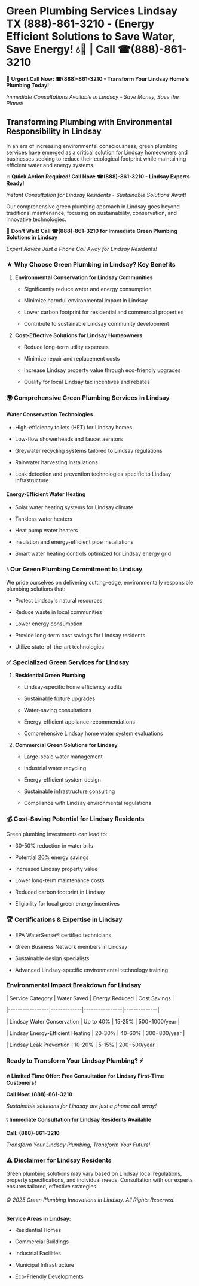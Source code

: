 # Green Plumbing Services Lindsay TX (888)-861-3210 - (Energy Efficient Solutions to Save Water, Save Energy! 💧🌿 | Call ☎(888)-861-3210

🚨 **Urgent Call Now: ☎(888)-861-3210 - Transform Your Lindsay Home's Plumbing Today!**
*Immediate Consultations Available in Lindsay - Save Money, Save the Planet!*

## Transforming Plumbing with Environmental Responsibility in Lindsay

In an era of increasing environmental consciousness, green plumbing services have emerged as a critical solution for Lindsay homeowners and businesses seeking to reduce their ecological footprint while maintaining efficient water and energy systems. 

🔥 **Quick Action Required! Call Now: ☎(888)-861-3210 - Lindsay Experts Ready!**
*Instant Consultation for Lindsay Residents - Sustainable Solutions Await!*

Our comprehensive green plumbing approach in Lindsay goes beyond traditional maintenance, focusing on sustainability, conservation, and innovative technologies.

🚨 **Don't Wait! Call ☎(888)-861-3210 for Immediate Green Plumbing Solutions in Lindsay**
*Expert Advice Just a Phone Call Away for Lindsay Residents!*

### ★ Why Choose Green Plumbing in Lindsay? Key Benefits

1. **Environmental Conservation for Lindsay Communities** 
   - Significantly reduce water and energy consumption
   - Minimize harmful environmental impact in Lindsay
   - Lower carbon footprint for residential and commercial properties
   - Contribute to sustainable Lindsay community development

2. **Cost-Effective Solutions for Lindsay Homeowners** 
   - Reduce long-term utility expenses
   - Minimize repair and replacement costs
   - Increase Lindsay property value through eco-friendly upgrades
   - Qualify for local Lindsay tax incentives and rebates

### 🌍 Comprehensive Green Plumbing Services in Lindsay

#### Water Conservation Technologies
- High-efficiency toilets (HET) for Lindsay homes
- Low-flow showerheads and faucet aerators
- Greywater recycling systems tailored to Lindsay regulations
- Rainwater harvesting installations
- Leak detection and prevention technologies specific to Lindsay infrastructure

#### Energy-Efficient Water Heating
- Solar water heating systems for Lindsay climate
- Tankless water heaters
- Heat pump water heaters
- Insulation and energy-efficient pipe installations
- Smart water heating controls optimized for Lindsay energy grid

### 💧 Our Green Plumbing Commitment to Lindsay

We pride ourselves on delivering cutting-edge, environmentally responsible plumbing solutions that:
- Protect Lindsay's natural resources
- Reduce waste in local communities
- Lower energy consumption
- Provide long-term cost savings for Lindsay residents
- Utilize state-of-the-art technologies

### ✅ Specialized Green Services for Lindsay

1. **Residential Green Plumbing**
   - Lindsay-specific home efficiency audits
   - Sustainable fixture upgrades
   - Water-saving consultations
   - Energy-efficient appliance recommendations
   - Comprehensive Lindsay home water system evaluations

2. **Commercial Green Solutions for Lindsay**
   - Large-scale water management
   - Industrial water recycling
   - Energy-efficient system design
   - Sustainable infrastructure consulting
   - Compliance with Lindsay environmental regulations

### 💰 Cost-Saving Potential for Lindsay Residents

Green plumbing investments can lead to:
- 30-50% reduction in water bills
- Potential 20% energy savings
- Increased Lindsay property value
- Lower long-term maintenance costs
- Reduced carbon footprint in Lindsay
- Eligibility for local green energy incentives

### 🏆 Certifications & Expertise in Lindsay

- EPA WaterSense® certified technicians
- Green Business Network members in Lindsay
- Sustainable design specialists
- Advanced Lindsay-specific environmental technology training

### Environmental Impact Breakdown for Lindsay

| Service Category | Water Saved | Energy Reduced | Cost Savings |
|-----------------|-------------|----------------|--------------|
| Lindsay Water Conservation | Up to 40% | 15-25% | $500-$1000/year |
| Lindsay Energy-Efficient Heating | 20-30% | 40-60% | $300-$800/year |
| Lindsay Leak Prevention | 10-20% | 5-15% | $200-$500/year |

### Ready to Transform Your Lindsay Plumbing? ⚡

**🔥 Limited Time Offer: Free Consultation for Lindsay First-Time Customers!**

**Call Now: (888)-861-3210**
*Sustainable solutions for Lindsay are just a phone call away!*

#### 📞 Immediate Consultation for Lindsay Residents Available

**Call: (888)-861-3210**
*Transform Your Lindsay Plumbing, Transform Your Future!*

### ⚠️ Disclaimer for Lindsay Residents

Green plumbing solutions may vary based on Lindsay local regulations, property specifications, and individual needs. Consultation with our experts ensures tailored, effective strategies.

###### © 2025 Green Plumbing Innovations in Lindsay. All Rights Reserved.

**Service Areas in Lindsay:** 
- Residential Homes
- Commercial Buildings
- Industrial Facilities
- Municipal Infrastructure
- Eco-Friendly Developments